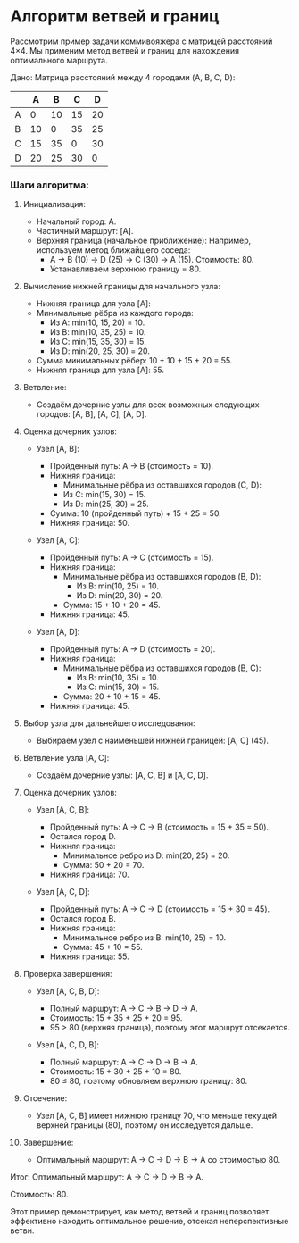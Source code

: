 # Алгоритм ветвей и границ

Рассмотрим пример задачи коммивояжера с матрицей расстояний 4×4. Мы применим метод ветвей и границ для нахождения
оптимального маршрута.

Дано:
Матрица расстояний между 4 городами (A, B, C, D):

|   | A    | 	B  | 	C  | 	D  |
|---|------|-----|-----|-----|
| A | 	0	  | 10  | 	15 | 	20 |
| B | 	10  | 	0  | 	35 | 	25 |
| C | 	15	 | 35  | 	0  | 30  |
| D | 	20  | 	25 | 	30 | 	0  |

### Шаги алгоритма:

1. Инициализация:
    - Начальный город: A.
    - Частичный маршрут: [A].
    - Верхняя граница (начальное приближение): Например, используем метод ближайшего соседа:
        - A → B (10) → D (25) → C (30) → A (15). Стоимость: 80.
        - Устанавливаем верхнюю границу = 80.

2. Вычисление нижней границы для начального узла:
    - Нижняя граница для узла [A]:
    - Минимальные рёбра из каждого города:
        - Из A: min(10, 15, 20) = 10.
        - Из B: min(10, 35, 25) = 10.
        - Из C: min(15, 35, 30) = 15.
        - Из D: min(20, 25, 30) = 20.
    - Сумма минимальных рёбер: 10 + 10 + 15 + 20 = 55.
    - Нижняя граница для узла [A]: 55.
3. Ветвление:
    - Создаём дочерние узлы для всех возможных следующих городов: [A, B], [A, C], [A, D].

4. Оценка дочерних узлов:
    - Узел [A, B]:
        - Пройденный путь: A → B (стоимость = 10).
        - Нижняя граница:
            - Минимальные рёбра из оставшихся городов (C, D):
            - Из C: min(15, 30) = 15.
            - Из D: min(25, 30) = 25.
        - Сумма: 10 (пройденный путь) + 15 + 25 = 50.
        - Нижняя граница: 50.

    - Узел [A, C]:
        - Пройденный путь: A → C (стоимость = 15).
        - Нижняя граница:
            - Минимальные рёбра из оставшихся городов (B, D):
                - Из B: min(10, 25) = 10.
                - Из D: min(20, 30) = 20.
            - Сумма: 15 + 10 + 20 = 45.
        - Нижняя граница: 45.

    - Узел [A, D]:
        - Пройденный путь: A → D (стоимость = 20).
        - Нижняя граница:
            - Минимальные рёбра из оставшихся городов (B, C):
                - Из B: min(10, 35) = 10.
                - Из C: min(15, 30) = 15.
            - Сумма: 20 + 10 + 15 = 45.
        - Нижняя граница: 45.

5. Выбор узла для дальнейшего исследования:
    - Выбираем узел с наименьшей нижней границей: [A, C] (45).

6. Ветвление узла [A, C]:
    - Создаём дочерние узлы: [A, C, B] и [A, C, D].

7. Оценка дочерних узлов:
    - Узел [A, C, B]:
        - Пройденный путь: A → C → B (стоимость = 15 + 35 = 50).
        - Остался город D.
        - Нижняя граница:
            - Минимальное ребро из D: min(20, 25) = 20.
            - Сумма: 50 + 20 = 70.
        - Нижняя граница: 70.

    - Узел [A, C, D]:
        - Пройденный путь: A → C → D (стоимость = 15 + 30 = 45).
        - Остался город B.
        - Нижняя граница:
            - Минимальное ребро из B: min(10, 25) = 10.
            - Сумма: 45 + 10 = 55.
        - Нижняя граница: 55.

8. Проверка завершения:
    - Узел [A, C, B, D]:
        - Полный маршрут: A → C → B → D → A.
        - Стоимость: 15 + 35 + 25 + 20 = 95.
        - 95 > 80 (верхняя граница), поэтому этот маршрут отсекается.

    - Узел [A, C, D, B]:
        - Полный маршрут: A → C → D → B → A.
        - Стоимость: 15 + 30 + 25 + 10 = 80.
        - 80 ≤ 80, поэтому обновляем верхнюю границу: 80.

9. Отсечение:
    - Узел [A, C, B] имеет нижнюю границу 70, что меньше текущей верхней границы (80), поэтому он исследуется дальше.

10. Завершение:
    - Оптимальный маршрут: A → C → D → B → A со стоимостью 80.

Итог:
Оптимальный маршрут: A → C → D → B → A.

Стоимость: 80.

Этот пример демонстрирует, как метод ветвей и границ позволяет эффективно находить оптимальное решение, отсекая
неперспективные ветви.
